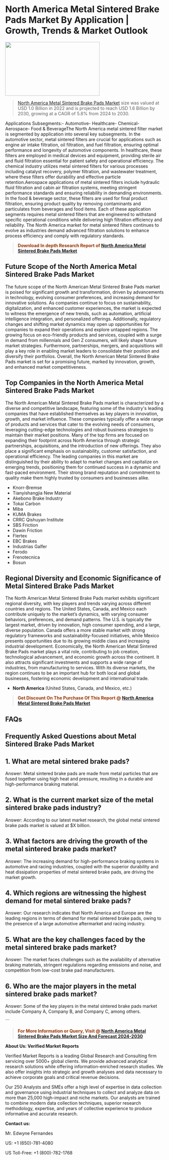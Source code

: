 <p><h1>North America Metal Sintered Brake Pads Market By Application | Growth, Trends & Market Outlook</h1><p><img class="aligncenter size-medium wp-image-105565" src="https://ffe5etoiles.com/wp-content/uploads/2025/01/MST7-300x171.png" alt="" width="300" height="171" /></p><blockquote><p><a href="https://www.verifiedmarketreports.com/download-sample/?rid=425194&utm_source=Github-NA&utm_medium=362" target="_blank">North America Metal Sintered Brake Pads Market</a> size was valued at USD 1.0 Billion in 2022 and is projected to reach USD 1.6 Billion by 2030, growing at a CAGR of 5.8% from 2024 to 2030.</p></blockquote>Applications Subsegments:- Automotive- Healthcare- Chemical- Aerospace- Food & BeverageThe North America metal sintered filter market is segmented by application into several key subsegments. In the automotive sector, metal sintered filters are crucial for applications such as engine air intake filtration, oil filtration, and fuel filtration, ensuring optimal performance and longevity of automotive components. In healthcare, these filters are employed in medical devices and equipment, providing sterile air and fluid filtration essential for patient safety and operational efficiency. The chemical industry utilizes metal sintered filters for various processes including catalyst recovery, polymer filtration, and wastewater treatment, where these filters offer durability and effective particle retention.Aerospace applications of metal sintered filters include hydraulic fluid filtration and cabin air filtration systems, meeting stringent performance standards and ensuring reliability in demanding environments. In the food & beverage sector, these filters are used for final product filtration, ensuring product quality by removing contaminants and particulates from beverages and food items. Each of these application segments requires metal sintered filters that are engineered to withstand specific operational conditions while delivering high filtration efficiency and reliability. The North America market for metal sintered filters continues to evolve as industries demand advanced filtration solutions to enhance process efficiency and comply with regulatory standards.</p><blockquote><p><span style="color: #993300;"><strong>Download In depth Research Report of <a href="https://www.verifiedmarketreports.com/download-sample/?rid=425194&utm_source=Github-NA&utm_medium=362">North America Metal Sintered Brake Pads Market</a></strong></span></p></blockquote><h2>Future Scope of the North America Metal Sintered Brake Pads Market</h2><p>The future scope of the North American Metal Sintered Brake Pads market is poised for significant growth and transformation, driven by advancements in technology, evolving consumer preferences, and increasing demand for innovative solutions. As companies continue to focus on sustainability, digitalization, and enhanced customer experiences, the market is expected to witness the emergence of new trends, such as automation, artificial intelligence integration, and personalized offerings. Additionally, regulatory changes and shifting market dynamics may open up opportunities for companies to expand their operations and explore untapped regions. The growing focus on eco-friendly products and services, coupled with a surge in demand from millennials and Gen Z consumers, will likely shape future market strategies. Furthermore, partnerships, mergers, and acquisitions will play a key role in enabling market leaders to consolidate their position and diversify their portfolios. Overall, the North American Metal Sintered Brake Pads market is set for a promising future, marked by innovation, growth, and enhanced market competitiveness.</p><h2>Top Companies in the North America Metal Sintered Brake Pads Market</h2><p>The North American Metal Sintered Brake Pads market is characterized by a diverse and competitive landscape, featuring some of the industry's leading companies that have established themselves as key players in innovation, growth, and market influence. These companies typically offer a wide range of products and services that cater to the evolving needs of consumers, leveraging cutting-edge technologies and robust business strategies to maintain their market positions. Many of the top firms are focused on expanding their footprint across North America through strategic partnerships, acquisitions, and the introduction of new offerings. They also place a significant emphasis on sustainability, customer satisfaction, and operational efficiency. The leading companies in this market are distinguished by their ability to adapt to market changes and capitalize on emerging trends, positioning them for continued success in a dynamic and fast-paced environment. Their strong brand reputation and commitment to quality make them highly trusted by consumers and businesses alike.</p><p><ul><li>Knorr-Bremse </li><li> Tianyishangjia New Material </li><li> Akebono Brake Industry </li><li> Tokai Carbon </li><li> Miba </li><li> KUMA Brakes </li><li> CRRC Qishuyan Institute </li><li> SBS Friction </li><li> Dawin Friction </li><li> Flertex </li><li> EBC Brakes </li><li> Industrias Galfer </li><li> Ferodo </li><li> Frenotecnica </li><li> Bosun</li></ul></p><h2>Regional Diversity and Economic Significance of Metal Sintered Brake Pads Market</h2><p>The North American Metal Sintered Brake Pads market exhibits significant regional diversity, with key players and trends varying across different countries and regions. The United States, Canada, and Mexico each contribute uniquely to the market’s dynamics, with varying consumer behaviors, preferences, and demand patterns. The U.S. is typically the largest market, driven by innovation, high consumer spending, and a large, diverse population. Canada offers a more stable market with strong regulatory frameworks and sustainability-focused initiatives, while Mexico presents opportunities due to its growing middle class and increasing industrial development. Economically, the North American Metal Sintered Brake Pads market plays a vital role, contributing to job creation, technological advancement, and economic growth across the continent. It also attracts significant investments and supports a wide range of industries, from manufacturing to services. With its diverse markets, the region continues to be an important hub for both local and global businesses, fostering economic development and international trade.</p><ul> <li><strong>North America</strong> (United States, Canada, and Mexico, etc.)</li></ul><blockquote><p><span style="color: #993300;"><strong>Get Discount On The Purchase Of This Report @ <a href="https://www.verifiedmarketreports.com/ask-for-discount/?rid=425194&utm_source=Github-NA&utm_medium=362">North America Metal Sintered Brake Pads Market</a></strong></span></p></blockquote><h2>FAQs</h2><p><h2>Frequently Asked Questions about Metal Sintered Brake Pads Market</h1><h2>1. What are metal sintered brake pads?</div><div></h2><p>Answer: Metal sintered brake pads are made from metal particles that are fused together using high heat and pressure, resulting in a durable and high-performance braking material.</p><h2>2. What is the current market size of the metal sintered brake pads industry?</div><div></h2><p>Answer: According to our latest market research, the global metal sintered brake pads market is valued at $X billion.</p><h2>3. What factors are driving the growth of the metal sintered brake pads market?</div><div></h2><p>Answer: The increasing demand for high-performance braking systems in automotive and racing industries, coupled with the superior durability and heat dissipation properties of metal sintered brake pads, are driving the market growth.</p><h2>4. Which regions are witnessing the highest demand for metal sintered brake pads?</div><div></h2><p>Answer: Our research indicates that North America and Europe are the leading regions in terms of demand for metal sintered brake pads, owing to the presence of a large automotive aftermarket and racing industry.</p><h2>5. What are the key challenges faced by the metal sintered brake pads market?</div><div></h2><p>Answer: The market faces challenges such as the availability of alternative braking materials, stringent regulations regarding emissions and noise, and competition from low-cost brake pad manufacturers.</p><h2>6. Who are the major players in the metal sintered brake pads market?</div><div></h2><p>Answer: Some of the key players in the metal sintered brake pads market include Company A, Company B, and Company C, among others.</p><!-- 7-20: continue listing of FAQs and answers --></body></html>```</p><blockquote><p><span style="color: #993300;"><strong>For More Information or Query, Visit @ <a href="https://www.verifiedmarketreports.com/product/metal-sintered-brake-pads-market/">North America Metal Sintered Brake Pads Market Size And Forecast 2024-2030</a></strong></span></p></blockquote><p><strong>About Us: Verified Market Reports</strong></p><p>Verified Market Reports is a leading Global Research and Consulting firm servicing over 5000+ global clients. We provide advanced analytical research solutions while offering information-enriched research studies. We also offer insights into strategic and growth analyses and data necessary to achieve corporate goals and critical revenue decisions.</p><p>Our 250 Analysts and SMEs offer a high level of expertise in data collection and governance using industrial techniques to collect and analyze data on more than 25,000 high-impact and niche markets. Our analysts are trained to combine modern data collection techniques, superior research methodology, expertise, and years of collective experience to produce informative and accurate research.</p><p><strong>Contact us:</strong></p><p>Mr. Edwyne Fernandes</p><p>US: +1 (650)-781-4080</p><p>US Toll-Free: +1 (800)-782-1768</p>
